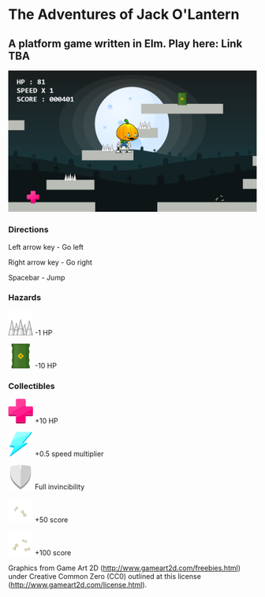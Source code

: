 # The Adventures of Jack O'Lantern

## A platform game written in Elm. Play here: Link TBA

![](/graphic/screenshot.png?raw=true)

### Directions

Left arrow key - Go left


Right arrow key - Go right


Spacebar - Jump

### Hazards

<img src="https://github.com/jessicayzt/cpsc311_proj/blob/master/graphic/env/hazard/spikes.png" width="50" height="50" /> -1 HP


<img src="https://github.com/jessicayzt/cpsc311_proj/blob/master/graphic/env/hazard/nuclear_waste.png" width="50" height="50" /> -10 HP

### Collectibles

<img src="https://github.com/jessicayzt/cpsc311_proj/blob/master/graphic/env/collectible/hp.png" width="50" height="50" /> +10 HP


<img src="https://github.com/jessicayzt/cpsc311_proj/blob/master/graphic/env/collectible/boost.png" width="50" height="50" /> +0.5 speed multiplier


<img src="https://github.com/jessicayzt/cpsc311_proj/blob/master/graphic/env/collectible/shield.png" width="50" height="50" /> Full invincibility


<img src="https://github.com/jessicayzt/cpsc311_proj/blob/master/graphic/env/collectible/bones_2.png" width="50" height="50" /> +50 score


<img src="https://github.com/jessicayzt/cpsc311_proj/blob/master/graphic/env/collectible/bones_3.png" width="50" height="50" /> +100 score


Graphics from Game Art 2D (http://www.gameart2d.com/freebies.html) under Creative Common Zero (CC0) outlined at this license (http://www.gameart2d.com/license.html).
